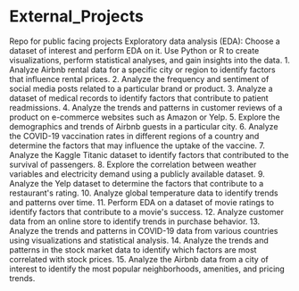 # External_Projects
Repo for public facing projects
Exploratory data analysis (EDA): Choose a dataset of interest and perform EDA on it. Use Python or R to create visualizations, perform statistical analyses, and gain insights into the data.
            1.	Analyze Airbnb rental data for a specific city or region to identify factors that influence rental prices.
            2.	Analyze the frequency and sentiment of social media posts related to a particular brand or product.
            3.	Analyze a dataset of medical records to identify factors that contribute to patient readmissions.
            4.	Analyze the trends and patterns in customer reviews of a product on e-commerce websites such as Amazon or Yelp.
            5.	Explore the demographics and trends of Airbnb guests in a particular city.
            6.	Analyze the COVID-19 vaccination rates in different regions of a country and determine the factors that may influence the uptake of the vaccine.
            7.	Analyze the Kaggle Titanic dataset to identify factors that contributed to the survival of passengers.
            8.	Explore the correlation between weather variables and electricity demand using a publicly available dataset.
            9.	Analyze the Yelp dataset to determine the factors that contribute to a restaurant's rating.
            10.	Analyze global temperature data to identify trends and patterns over time.
            11.	Perform EDA on a dataset of movie ratings to identify factors that contribute to a movie's success.
            12.	Analyze customer data from an online store to identify trends in purchase behavior.
            13.	Analyze the trends and patterns in COVID-19 data from various countries using visualizations and statistical analysis.
            14.	Analyze the trends and patterns in the stock market data to identify which factors are most correlated with stock prices.
            15.	Analyze the Airbnb data from a city of interest to identify the most popular neighborhoods, amenities, and pricing trends.
